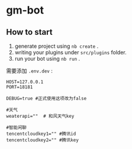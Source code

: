 
# gm-bot

## How to start

1. generate project using `nb create` .
2. writing your plugins under `src/plugins` folder.
3. run your bot using `nb run` .



需要添加 `.env.dev` :

```
HOST=127.0.0.1
PORT=18181

DEBUG=true #正式使用这项改为false

#天气
weaterapi=""  # 和风天气key

#智能闲聊
tencentcloudkey1="" #腾讯id
tencentcloudkey2="" #腾讯key
```

